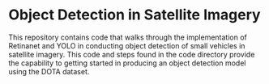 # Object Detection in Satellite Imagery

This repository contains code that walks through the implementation of Retinanet and YOLO in conducting object detection of small vehicles in satellite imagery. This code and steps found in the code directory provide the capability to getting started in producing an object detection model using the DOTA dataset.

